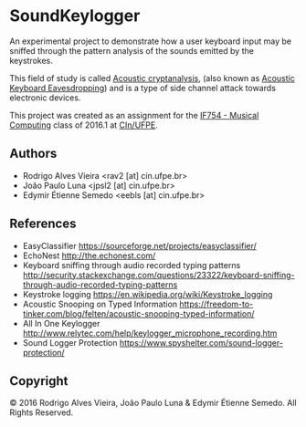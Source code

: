 # SoundKeylogger

An experimental project to demonstrate how a user keyboard input may be sniffed through the pattern analysis of the sounds emitted by the keystrokes.

This field of study is called [Acoustic cryptanalysis], (also known as [Acoustic Keyboard Eavesdropping]) and is a type of side channel attack towards electronic devices.

This project was created as an assignment for the [IF754 - Musical Computing] class of 2016.1 at [CIn/UFPE].

## Authors

* Rodrigo Alves Vieira <rav2 [at] cin.ufpe.br>
* João Paulo Luna <jpsl2 [at] cin.ufpe.br>
* Edymir Étienne Semedo <eebls [at] cin.ufpe.br>

## References

* EasyClassifier https://sourceforge.net/projects/easyclassifier/
* EchoNest http://the.echonest.com/
* Keyboard sniffing through audio recorded typing patterns http://security.stackexchange.com/questions/23322/keyboard-sniffing-through-audio-recorded-typing-patterns
* Keystroke logging https://en.wikipedia.org/wiki/Keystroke_logging
* Acoustic Snooping on Typed Information https://freedom-to-tinker.com/blog/felten/acoustic-snooping-typed-information/
* All In One Keylogger http://www.relytec.com/help/keylogger_microphone_recording.htm
* Sound Logger Protection https://www.spyshelter.com/sound-logger-protection/

## Copyright

© 2016 Rodrigo Alves Vieira, João Paulo Luna & Edymir Étienne Semedo. All Rights Reserved.

[IF754 - Musical Computing]: http://www.cin.ufpe.br/~musica/
[CIn/UFPE]: http://www2.cin.ufpe.br/site/index.php
[EasyClassifier]: https://sourceforge.net/projects/easyclassifier/
[Acoustic cryptanalysis]: https://en.wikipedia.org/wiki/Acoustic_cryptanalysis
[Acoustic Keyboard Eavesdropping]: http://www.nytimes.com/2004/12/12/magazine/acoustic-keyboard-eavesdropping.html
